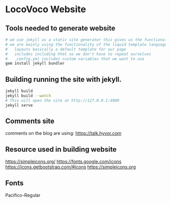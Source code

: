 # LocoVoco Website

## Tools needed to generate website

```bash
# we use jekyll as a static site generator this gives us the functionality of using templates in our code.
# we are mainly using the functionality of the liquid template language https://shopify.github.io/liquid/
#   layouts basically a default template for our page
#   includes including html so we don't have to repeat ourselves
#   _config.yml includes custom variables that we want to use
gem install jekyll bundler
```

## Building running the site with jekyll.

```bash
jekyll build
jekyll build --watch
# This will open the site at http://127.0.0.1:4000
jekyll serve    
```

## Comments site

comments on the blog are using: https://talk.hyvor.com

## Resource used in building website

https://simpleicons.org/
https://fonts.google.com/icons
https://icons.getbootstrap.com/#icons
https://simpleicons.org

## Fonts

Pacifico-Regular

